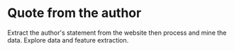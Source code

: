 # Quote from the author
 Extract the author's statement from the website then process and mine the data. Explore data and feature extraction.
